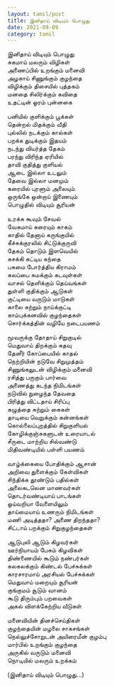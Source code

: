 ```yaml
---
layout: tamil/post
title: இனிதாய் விடியும் பொழுது
date: 2021-09-09
category: tamil
---
```


இனிதாய் விடியும் பொழுது <br/>
சுகமாய் மலரும் விழிகள் <br/>
அணைப்பில் உறங்கும் மனைவி <br/>
அழகாய் சிணுங்கும் குழந்தை <br/>
விழிக்கும் திசையில் புத்தகம் <br/>
மனதை சிலிர்க்கும் கவிதை <br/>
உதட்டின் ஓரம் புன்னகை

பனியில் குளிக்கும் பூக்கள் <br/>
தென்றல் மிதக்கும் வீதி <br/>
புல்லில் நடக்கும் கால்கள் <br/>
பறக்க துடிக்கும் இதயம் <br/>
நடந்து வியர்த்த தேகம் <br/>
பரந்து விரிந்த ஏரியில் <br/>
தாவி குதித்து குளியல் <br/>
ஆடை இல்லா உடலும் <br/>
தேவை இல்லா மனமும் <br/>
கரையில் புரளும் அலையும் <br/>
ஒருங்கே ஒன்றாய் இணையும் <br/>
பொழுதில் விடியும் சூரியன்

உரக்க கூவும் சேவல் <br/>
வேகமாய் கரையும் காகம் <br/>
காதில் தேனாய் கருங்குயில் <br/>
கீச்சுக்குரலில் சிட்டுக்குருவி <br/>
தேகம் தொடும் இளவெயில் <br/>
கசக்கி கட்டிய கந்தை <br/>
பசுமை போர்த்திய கிராமம் <br/>
கலப்பை சுமக்கும் கடவுள்கள் <br/>
வாசல் தெளிக்கும் தெய்வங்கள் <br/>
துள்ளி குதிக்கும் ஆடுகள் <br/>
குட்டியை வருடும் மாடுகள் <br/>
காலை சுற்றும் நாய்க்குட்டி <br/>
காம்புக்கனவில் குழந்தைகள் <br/>
சொர்க்கத்தின் வழியே நடைபயணம்

மூவருக்கு தோதாய் சிறுகுடில் <br/>
மெதுவாய் திறக்கும் கதவு <br/>
தேனீர் கோப்பையில் காதல் <br/>
நெற்றியின் நடுவே சிறுமுத்தம் <br/>
சிணுங்கலுடன் விழிக்கும் மனைவி <br/>
ரசித்து பருகும் பார்வை <br/>
அணைத்து கடந்த நிமிடங்கள் <br/>
நடுவில் நுழைந்த தேவதை <br/>
பிரித்து விட்டதாய் சிரிப்பு <br/>
கழுத்தை சுற்றும் கைகள் <br/>
தாடியை வெறுக்கும் கன்னங்கள் <br/>
கொல்லைப்புறத்தில் சிறுகுளியல் <br/>
கோழிக்குஞ்சுகளுடன் உரையாடல் <br/>
சீருடை மாற்றிய சில்வண்டு <br/>
மிதிவண்டியில் பள்ளி பயணம்

வாழ்க்கையை போதிக்கும் ஆசான் <br/>
அறிவை துளைக்கும் கேள்விகள் <br/>
சிந்திக்க தூண்டும் பதில்கள் <br/>
அலைகடலென மாணவர்கள் <br/>
தொடர்வண்டியாய் பாடங்கள் <br/>
ஓய்வறியா வேளையிலும் <br/>
தாய்மையாய் உணரும் நிமிடங்கள் <br/>
மணி அடித்ததா? அணை திறந்ததா? <br/>
சிட்டாய் பறக்கும் சிறுகுழந்தைகள்

ஆடுபுலி ஆடும் கிழவர்கள் <br/>
ஊர்நியாயம் பேசும் கிழவிகள் <br/>
திண்ணையில் கூடும் நண்பர்கள் <br/>
கலகலக்கும் கிண்டல் பேச்சுக்கள் <br/>
காரசாரமாய் அரசியல் பேச்சுக்கள் <br/>
மெதுவாய் மறையும் சூரியன் <br/>
குங்குமம் சூடும் வானம் <br/>
கூடு திரும்பும் பறவைகள் <br/>
அகல் விளக்கேற்றிய வீடுகள்

மனைவியின் தினச்செய்திகள் <br/>
குழந்தையின் மழலை சாகசங்கள் <br/>
நெல்லுச்சோறுடன் அயிரைமீன் குழம்பு <br/>
மார்பில் உறங்கும் குழந்தை <br/>
அருகில் வருடும் மனைவி <br/>
நொடியில் மலரும் உறக்கம்

(இனிதாய் விடியும் பொழுது...)
